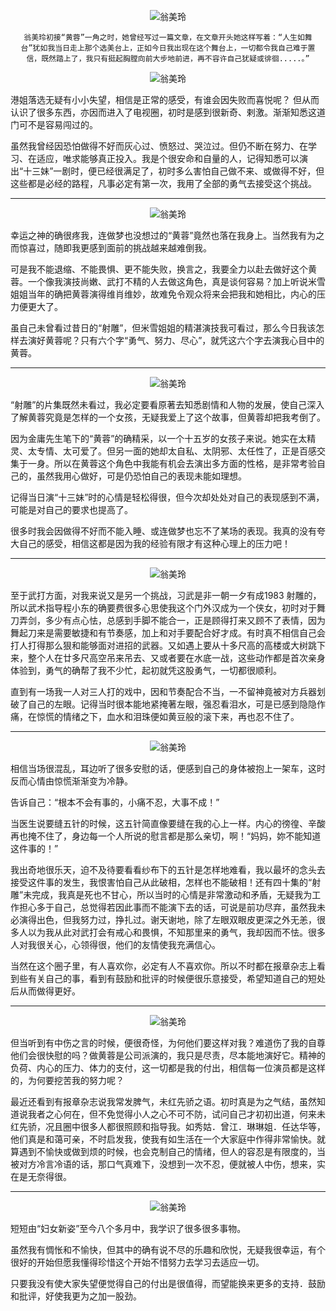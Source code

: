 <center>

![翁美玲](../../img/article/huang_rong_1.jpeg)



    翁美玲初接“黄蓉”一角之时，她曾经写过一篇文章，在文章开头她这样写着：“人生如舞
    台”犹如我当日走上那个选美台上，正如今日我出现在这个舞台上，一切都令我自己难于置
    信，既然踏上了，我只有挺起胸膛向前大步地前进，再不容许自己犹疑或徘徊.....。”


![翁美玲](../../img/article/huang_rong_2.webp)

 </center>

港姐落选无疑有小小失望，相信是正常的感受，有谁会因失败而喜悦呢？ 但从而认识了很多东西，亦因而进入了电视圈，初时是感到很新奇、剌激。渐渐知悉这道门可不是容易闯过的。

虽然我曾经因恐怕做得不好而灰心过、愤怒过、哭泣过。但仍不断在努力、在学习、在适应，唯求能够真正投入。我是个很安命和自量的人，记得知悉可以演出“十三妹”一剧时，便已经很满足了，初时多么害怕自己做不来、或做得不好，但这些都是必经的路程，凡事必定有第一次，我用了全部的勇气去接受这个挑战。

-------

<center>

![翁美玲](../../img/article/huang_rong_3.jpeg)

 </center>

幸运之神的确很疼我，连做梦也没想过的“黄蓉”竟然也落在我身上。当然我有为之而惊喜过，随即我更感到面前的挑战越来越难倒我。

可是我不能退缩、不能畏惧、更不能失败，换言之，我要全力以赴去做好这个黄蓉。一个像我演技尚嫩、武打不精的人去做这角色，真是谈何容易？加上听说米雪姐姐当年的确把黄蓉演得维肖维妙，故难免令观众将来会把我和她相比，内心的压力便更大了。

虽自己未曾看过昔日的“射雕”，但米雪姐姐的精湛演技我可看过，那么今日我该怎样去演好黄蓉呢？只有六个字“勇气、努力、尽心”，就凭这六个字去演我心目中的黄蓉。

-------

<center>

![翁美玲](../../img/article/huang_rong_4.webp)

 </center>

“射雕”的片集既然未看过，我必定要看原著去知悉剧情和人物的发展，使自己深入了解黄蓉究竟是怎样的一个女孩，无疑我爱上了这个故事，但黄蓉却把我考倒了。

因为金庸先生笔下的“黄蓉”的确精采，以一个十五岁的女孩子来说。她实在太精灵、太专情、太可爱了。但另一面的她却太自私、太阴邪、太任性了，正是百感交集于一身。所以在黄蓉这个角色中我能有机会去演出多方面的性格，是非常考验自己的，虽然我用心做好，可是仍恐怕自己的表现未能如理想。

记得当日演“十三妹”时的心情是轻松得很，但今次却处处对自己的表现感到不满，可能是对自己的要求也提高了。

很多时我会因做得不好而不能入睡、或连做梦也忘不了某场的表现。我真的没有夸大自己的感受，相信这都是因为我的经验有限才有这种心理上的压力吧！

--------

<center>

![翁美玲](../../img/article/huang_rong_5.webp)

 </center>


至于武打方面，对我来说又是另一个挑战，习武是非一朝一夕有成1983 射雕的，所以武术指导程小东的确要费很多心思使我这个门外汉成为一个侠女，初时对于舞刀弄剑，多少有点心怯，总感到手脚不能合一，正是顾得打来又顾不了表情，因为舞起刀来是需要敏捷和有节奏感，加上和对手要配合好才成。有时真不相信自己会打人打得那么狠和能够面对进招的武器。又如遇上要从十多尺高的高楼或大树跳下来，整个人在廿多尺高空吊来吊去、又或者要在水底一战，这些动作都是首次亲身体验到，勇气的确帮了我不少忙，起初就凭这股勇气，一切都很顺利。

直到有一场我一人对三人打的戏中，因和节奏配合不当，一不留神竟被对方兵器划破了自己的左眼。记得当时很本能地紧掩著左眼，强忍看泪水，可是已感到隐隐作痛，在惊慌的情绪之下，血水和泪珠便如黄豆般的滚下来，再也忍不住了。

--------

<center>

![翁美玲](../../img/article/huang_rong_6.jpg)

 </center>

相信当场很混乱，耳边听了很多安慰的话，便感到自己的身体被抱上一架车，这时反而心情由惊慌渐渐变为冷静。

告诉自己：“根本不会有事的，小痛不忍，大事不成！”

当医生说要缝五针的时候，这五针简直像要缝在我的心上一样。内心的徬徨、辛酸再也掩不住了，身边每一个人所说的慰言都是那么亲切，啊！“妈妈，妳不能知道这件事的！”

我出奇地很乐天，迫不及待要看看纱布下的五针是怎样地难看，我以最坏的念头去接受这件事的发生，我恨害怕自己从此破相，怎样也不能破相！还有四十集的“射雕”未完成，我真是死也不甘心，所以当时的心情是非常激动和矛盾，无疑我为工作担心多于自己，总觉得若因此事而不能演下去的话，可说是前功尽弃，虽然我未必演得出色，但我努力过，挣扎过。谢天谢地，除了左眼双眼皮更深之外无恙，很多人以为我从此对武打会有戒心和畏惧，不知那里来的勇气，我却因而不怯。很多人对我很关心，心领得很，他们的友情使我充满信心。

当然在这个圈子里，有人喜欢你，必定有人不喜欢你。所以不时都在报章杂志上看到些有关自己的事，看到有鼓励和批评的时候便很乐意接受，希望知道自己的短处后从而做得更好。

-------

<center>

![翁美玲](../../img/article/huang_rong_7.jpg)

 </center>

但当听到有中伤之言的时候，便很奇怪，为何他们要这样对我？难道伤了我的自尊他们会很快慰的吗？做黄蓉是公司派演的，我只是尽责，尽本能地演好它。精神的负荷、内心的压力、体力的支付，这一切都是我的付出，相信每一位演员都是这样的，为何要挖苦我的努力呢？

最近还看到有报章杂志说我常发脾气，未红先骄之语。初时真是为之气结，虽然知道说我者之心何在，但不免觉得小人之心不可不防，试问自己才初初出道，何来未红先骄，况且圈中很多人都很照顾和指导我。如秀姑．曾江．琳琳姐．任达华等，他们真是和蔼可亲，不时启发我，使我有如生活在一个大家庭中作得非常愉快。就算遇到不愉快或做到烦的时候，也会克制自己的情绪，但人的容忍是有限度的，当被对方冷言冷语的话，那口气真难下，没想到一次不忍，便就被人中伤，想来，实在是无奈得很。

-----

 <center>

![翁美玲](../../img/article/huang_rong_8.jpg)

 </center>

短短由“妇女新姿”至今八个多月中，我学识了很多很多事物。

虽然我有惆怅和不愉快，但其中的确有说不尽的乐趣和欣悦，无疑我很幸运，有个很好的开始但愿我懂得珍惜这个开始不惜努力去学习去适应一切。

只要我没有使大家失望便觉得自己的付出是很值得，而望能换来更多的支持．鼓励和批评，好使我更为之加一股劲。